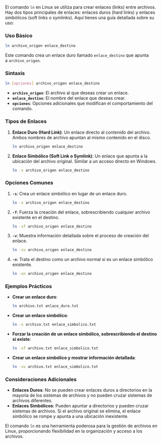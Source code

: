 El comando `ln` en Linux se utiliza para crear enlaces (links) entre archivos. Hay dos tipos principales de enlaces: enlaces duros (hard links) y enlaces simbólicos (soft links o symlinks). Aquí tienes una guía detallada sobre su uso:

### **Uso Básico**

```bash
ln archivo_origen enlace_destino
```

Este comando crea un enlace duro llamado `enlace_destino` que apunta a `archivo_origen`.

### **Sintaxis**

```bash
ln [opciones] archivo_origen enlace_destino
```

- **`archivo_origen`**: El archivo al que deseas crear un enlace.
- **`enlace_destino`**: El nombre del enlace que deseas crear.
- **`opciones`**: Opciones adicionales que modifican el comportamiento del comando.

### **Tipos de Enlaces**

1. **Enlace Duro (Hard Link)**: Un enlace directo al contenido del archivo. Ambos nombres de archivo apuntan al mismo contenido en el disco.
    
    ```bash
    ln archivo_origen enlace_destino
    ```
    
2. **Enlace Simbólico (Soft Link o Symlink)**: Un enlace que apunta a la ubicación del archivo original. Similar a un acceso directo en Windows.
    
    ```bash
    ln -s archivo_origen enlace_destino
    ```
    

### **Opciones Comunes**

1. **`-s`**: Crea un enlace simbólico en lugar de un enlace duro.
    
    ```bash
    ln -s archivo_origen enlace_destino
    ```
    
2. **`-f`**: Fuerza la creación del enlace, sobrescribiendo cualquier archivo existente en el destino.
    
    ```bash
    ln -sf archivo_origen enlace_destino
    ```
    
3. **`-v`**: Muestra información detallada sobre el proceso de creación del enlace.
    
    ```bash
    ln -sv archivo_origen enlace_destino
    ```
    
4. **`-n`**: Trata el destino como un archivo normal si es un enlace simbólico existente.
    
    ```bash
    ln -sn archivo_origen enlace_destino
    ```
    

### **Ejemplos Prácticos**

- **Crear un enlace duro**:
    
    ```bash
    ln archivo.txt enlace_duro.txt
    ```
    
- **Crear un enlace simbólico**:
    
    ```bash
    ln -s archivo.txt enlace_simbolico.txt
    ```
    
- **Forzar la creación de un enlace simbólico, sobrescribiendo el destino si existe**:
    
    ```bash
    ln -sf archivo.txt enlace_simbolico.txt
    ```
    
- **Crear un enlace simbólico y mostrar información detallada**:
    
    ```bash
    ln -sv archivo.txt enlace_simbolico.txt
    ```
    

### **Consideraciones Adicionales**

- **Enlaces Duros**: No se pueden crear enlaces duros a directorios en la mayoría de los sistemas de archivos y no pueden cruzar sistemas de archivos diferentes.
- **Enlaces Simbólicos**: Pueden apuntar a directorios y pueden cruzar sistemas de archivos. Si el archivo original se elimina, el enlace simbólico se rompe y apunta a una ubicación inexistente.

El comando `ln` es una herramienta poderosa para la gestión de archivos en Linux, proporcionando flexibilidad en la organización y acceso a los archivos.